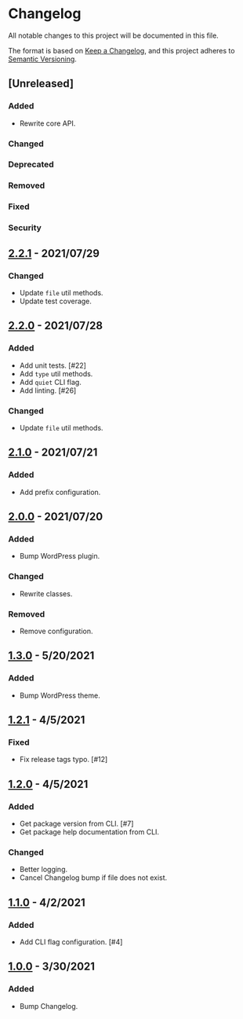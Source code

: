 # Changelog
All notable changes to this project will be documented in this file.

The format is based on [Keep a Changelog](https://keepachangelog.com/en/1.0.0/),
and this project adheres to [Semantic Versioning](https://semver.org/spec/v2.0.0.html).

## [Unreleased]

### Added
- Rewrite core API.

### Changed

### Deprecated

### Removed

### Fixed

### Security

## [2.2.1](https://github.com/paulshryock/release-bump/releases/tag/v2.2.1) - 2021/07/29

### Changed
- Update `file` util methods.
- Update test coverage.

## [2.2.0](https://github.com/paulshryock/release-bump/releases/tag/v2.2.0) - 2021/07/28

### Added
- Add unit tests. [#22]
- Add `type` util methods.
- Add `quiet` CLI flag.
- Add linting. [#26]

### Changed
- Update `file` util methods.

## [2.1.0](https://github.com/paulshryock/release-bump/releases/tag/v2.1.0) - 2021/07/21

### Added
- Add prefix configuration.

## [2.0.0](https://github.com/paulshryock/release-bump/releases/tag/v2.0.0) - 2021/07/20

### Added
- Bump WordPress plugin.

### Changed
- Rewrite classes.

### Removed
- Remove configuration.

## [1.3.0](https://github.com/paulshryock/release-bump/releases/tag/v1.3.0) - 5/20/2021

### Added
- Bump WordPress theme.

## [1.2.1](https://github.com/paulshryock/release-bump/releases/tag/v1.2.1) - 4/5/2021

### Fixed
- Fix release tags typo. [#12]

## [1.2.0](https://github.com/paulshryock/release-bump/releases/tag/v1.2.0) - 4/5/2021

### Added
- Get package version from CLI. [#7]
- Get package help documentation from CLI.

### Changed
- Better logging.
- Cancel Changelog bump if file does not exist.

## [1.1.0](https://github.com/paulshryock/release-bump/releases/tag/v1.1.0) - 4/2/2021

### Added
- Add CLI flag configuration. [#4]

## [1.0.0](https://github.com/paulshryock/release-bump/releases/tag/v1.0.0) - 3/30/2021

### Added
- Bump Changelog.